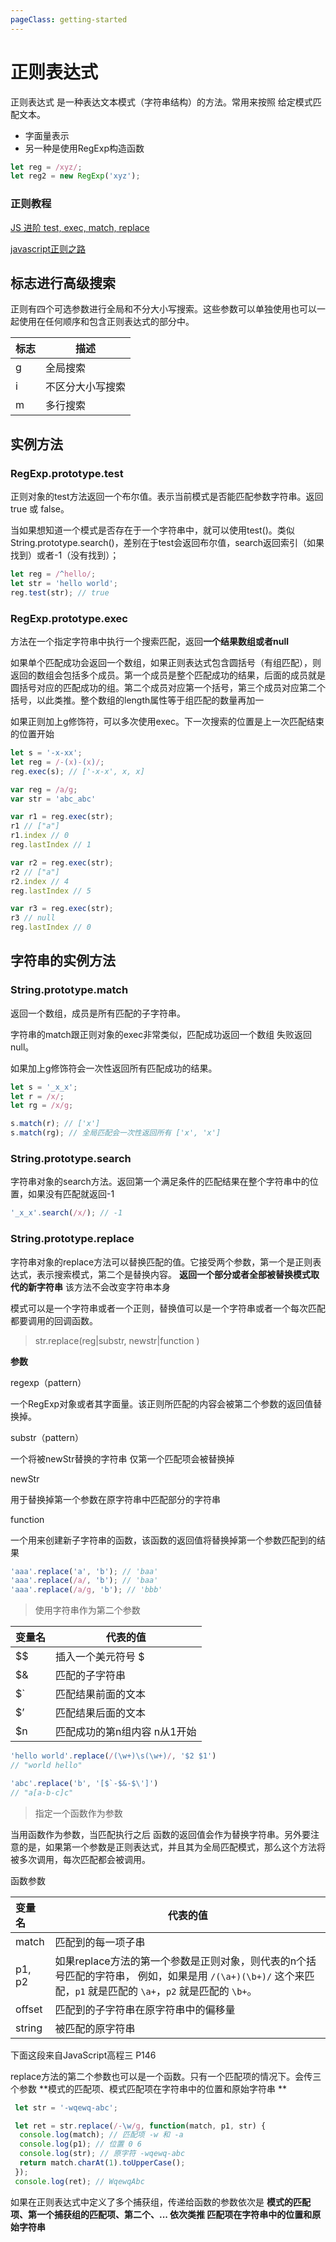 ```yaml
---
pageClass: getting-started
---
```


# 正则表达式

正则表达式 是一种表达文本模式（字符串结构）的方法。常用来按照 给定模式匹配文本。

* 字面量表示 
* 另一种是使用RegExp构造函数  

```javascript
let reg = /xyz/;
let reg2 = new RegExp('xyz');
```



### 正则教程

[JS 进阶 test, exec, match, replace](<https://segmentfault.com/a/1190000003497780> )

[javascript正则之路](<https://github.com/jawil/blog/issues/20> )



## 标志进行高级搜索

正则有四个可选参数进行全局和不分大小写搜索。这些参数可以单独使用也可以一起使用在任何顺序和包含正则表达式的部分中。

| 标志   | 描述       |
| ---- | -------- |
| g    | 全局搜索     |
| i    | 不区分大小写搜索 |
| m    | 多行搜索     |



## 实例方法



### RegExp.prototype.test

正则对象的test方法返回一个布尔值。表示当前模式是否能匹配参数字符串。返回 true 或 false。

当如果想知道一个模式是否存在于一个字符串中，就可以使用test()。类似String.prototype.search()，差别在于test会返回布尔值，search返回索引（如果找到）或者-1（没有找到）；

```javascript
let reg = /^hello/;
let str = 'hello world';
reg.test(str); // true
```

### RegExp.prototype.exec

方法在一个指定字符串中执行一个搜索匹配，返回**一个结果数组或者null**

如果单个匹配成功会返回一个数组，如果正则表达式包含圆括号（有组匹配），则返回的数组会包括多个成员。第一个成员是整个匹配成功的结果，后面的成员就是圆括号对应的匹配成功的组。第二个成员对应第一个括号，第三个成员对应第二个括号，以此类推。整个数组的length属性等于组匹配的数量再加一

如果正则加上g修饰符，可以多次使用exec。下一次搜索的位置是上一次匹配结束的位置开始

```javascript
let s = '-x-xx';
let reg = /-(x)-(x)/;
reg.exec(s); // ['-x-x', x, x]

var reg = /a/g;
var str = 'abc_abc'

var r1 = reg.exec(str);
r1 // ["a"]
r1.index // 0
reg.lastIndex // 1

var r2 = reg.exec(str);
r2 // ["a"]
r2.index // 4
reg.lastIndex // 5

var r3 = reg.exec(str);
r3 // null
reg.lastIndex // 0
```



## 字符串的实例方法

### String.prototype.match

返回一个数组，成员是所有匹配的子字符串。

字符串的match跟正则对象的exec非常类似，匹配成功返回一个数组 失败返回null。

如果加上g修饰符会一次性返回所有匹配成功的结果。

```javascript
let s = '_x_x';
let r = /x/;
let rg = /x/g;

s.match(r); // ['x']
s.match(rg); // 全局匹配会一次性返回所有 ['x', 'x']
```



### String.prototype.search

字符串对象的search方法。返回第一个满足条件的匹配结果在整个字符串中的位置，如果没有匹配就返回-1

```javascript
'_x_x'.search(/x/); // -1
```



### String.prototype.replace

字符串对象的replace方法可以替换匹配的值。它接受两个参数，第一个是正则表达式，表示搜索模式，第二个是替换内容。 **返回一个部分或者全部被替换模式取代的新字符串** 该方法不会改变字符串本身

模式可以是一个字符串或者一个正则，替换值可以是一个字符串或者一个每次匹配都要调用的回调函数。

> str.replace(reg|substr, newstr|function )

**参数**

regexp（pattern）

  一个RegExp对象或者其字面量。该正则所匹配的内容会被第二个参数的返回值替换掉。

substr（pattern）

  一个将被newStr替换的字符串 仅第一个匹配项会被替换掉 

newStr

  用于替换掉第一个参数在原字符串中匹配部分的字符串

function

  一个用来创建新子字符串的函数，该函数的返回值将替换掉第一个参数匹配到的结果

```javascript
'aaa'.replace('a', 'b'); // 'baa'
'aaa'.replace(/a/, 'b'); // 'baa'
'aaa'.replace(/a/g, 'b'); // 'bbb'
```

> 使用字符串作为第二个参数

| 变量名                 | 代表的值             |
| ------------------- | ---------------- |
| $$     | 插入一个美元符号 $ |                  |
| $&                  | 匹配的子字符串          |
| $`                  | 匹配结果前面的文本        |
| $’                  | 匹配结果后面的文本        |
| $n                  | 匹配成功的第n组内容 n从1开始 |

```javascript
'hello world'.replace(/(\w+)\s(\w+)/, '$2 $1')
// "world hello"

'abc'.replace('b', '[$`-$&-$\']')
// "a[a-b-c]c"
```

> 指定一个函数作为参数

当用函数作为参数，当匹配执行之后 函数的返回值会作为替换字符串。另外要注意的是，如果第一个参数是正则表达式，并且其为全局匹配模式，那么这个方法将被多次调用，每次匹配都会被调用。 

函数参数

| 变量名    | 代表的值                                     |
| :----- | ---------------------------------------- |
| match  | 匹配到的每一项子串                                |
| p1, p2 | 如果replace方法的第一个参数是正则对象，则代表的n个括号匹配的字符串， 例如，如果是用 `/(\a+)(\b+)/` 这个来匹配，`p1` 就是匹配的 `\a+`，`p2` 就是匹配的 `\b+`。 |
| offset | 匹配到的子字符串在原字符串中的偏移量                       |
| string | 被匹配的原字符串                                 |

下面这段来自JavaScript高程三 P146

replace方法的第二个参数也可以是一个函数。只有一个匹配项的情况下。会传三个参数 **模式的匹配项、模式匹配项在字符串中的位置和原始字符串 **

```javascript
 let str = '-wqewq-abc';

 let ret = str.replace(/-\w/g, function(match, p1, str) {
  console.log(match); // 匹配项 -w 和 -a
  console.log(p1); // 位置 0 6
  console.log(str); // 原字符 -wqewq-abc
  return match.charAt(1).toUpperCase();
 });
 console.log(ret); // WqewqAbc
```

如果在正则表达式中定义了多个捕获组，传递给函数的参数依次是 **模式的匹配项、第一个捕获组的匹配项、第二个、... 依次类推 匹配项在字符串中的位置和原始字符串**

```javascript


```















